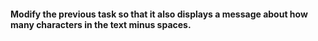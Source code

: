#### Modify the previous task so that it also displays a message about how many characters in the text minus spaces.